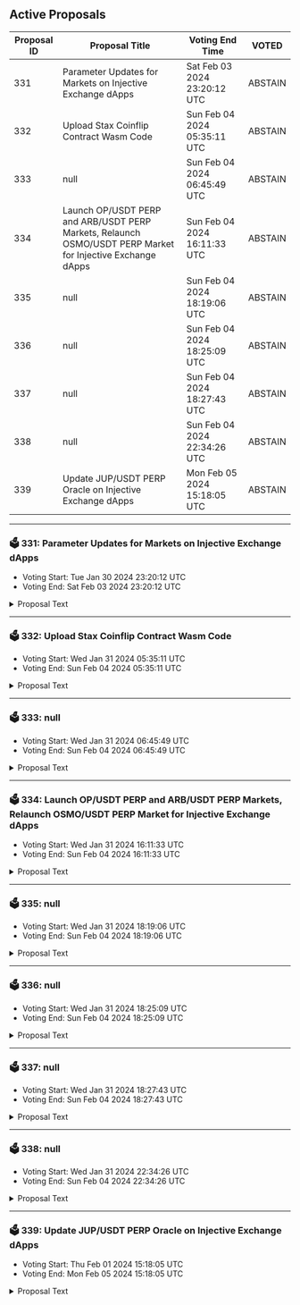 ## Active Proposals

| Proposal ID | Proposal Title | Voting End Time | VOTED |
|-------------|----------------|-----------------|-------|
| 331 | Parameter Updates for Markets on Injective Exchange dApps | Sat Feb 03 2024 23:20:12 UTC | ABSTAIN |
| 332 | Upload Stax Coinflip Contract Wasm Code | Sun Feb 04 2024 05:35:11 UTC | ABSTAIN |
| 333 | null | Sun Feb 04 2024 06:45:49 UTC | ABSTAIN |
| 334 | Launch OP/USDT PERP and ARB/USDT PERP Markets, Relaunch OSMO/USDT PERP Market for Injective Exchange dApps | Sun Feb 04 2024 16:11:33 UTC | ABSTAIN |
| 335 | null | Sun Feb 04 2024 18:19:06 UTC | ABSTAIN |
| 336 | null | Sun Feb 04 2024 18:25:09 UTC | ABSTAIN |
| 337 | null | Sun Feb 04 2024 18:27:43 UTC | ABSTAIN |
| 338 | null | Sun Feb 04 2024 22:34:26 UTC | ABSTAIN |
| 339 | Update JUP/USDT PERP Oracle on Injective Exchange dApps | Mon Feb 05 2024 15:18:05 UTC | ABSTAIN |

---

### 🗳 331: Parameter Updates for Markets on Injective Exchange dApps
- Voting Start: Tue Jan 30 2024 23:20:12 UTC
- Voting End: Sat Feb 03 2024 23:20:12 UTC

<details>
<summary>Proposal Text</summary>
 
This proposal, if passed, will update the min price tick and min quantity tick sizes for the SOL/USDT PERP market to 0.01 and 0.001, respectively. In addition, the initial margin ratios and maintenance margin ratios for both INJ/USDT PERP and ATOM/USDT PERP will be lowered to 0.095 and 0.05, respectively, allowing for a higher maximum leverage of 10x instead of 5x. The DOJO/INJ market’s min price tick and min quantity tick will be set to 0.000001 and 10, respectively, and maker/taker fees will be set to -0.01%/0.1%.

- By voting YES on this proposal, you agree to update the market parameters of the SOL/USDT PERP, INJ/USDT PERP, ATOM/USDT PERP, and DOJO/INJ markets as described above.

- By voting NO on the proposal, you do not support updating the parameters as described above.

- By voting NO WITH VETO, you find this proposal to be (1) spam, i.e., irrelevant to the Injective ecosystem, (2) disproportionately infringes on minority interests, or (3) violates or encourages violation of the rules of engagement as currently set out by Injective governance. If the number of ‘NoWithVeto’ votes is greater than a third of total votes, the proposal is rejected and the 100 INJ deposit is burned.

- By voting ABSTAIN, you wish to contribute to quorum while formally declining to vote either for or against the proposal.

Disclaimer: I am a member of the Injective Labs team.
</details>

---

### 🗳 332: Upload Stax Coinflip Contract Wasm Code
- Voting Start: Wed Jan 31 2024 05:35:11 UTC
- Voting End: Sun Feb 04 2024 05:35:11 UTC

<details>
<summary>Proposal Text</summary>
 
Stax is enhancing its ecosystem with a Coinflip game contract, utilizing a secure and transparent mechanism for random outcome generation and revenue distribution. This contract interfaces with an oracle to derive randomness and send profits to the Stax NFT contract for holder rewards, ensuring a fair and engaging gaming experience.nnSummary:nThe proposal entails the integration of the Stax Coinflip Contract into the Injective Protocol. This contract leverages a VRF-based oracle service for unbiased game outcomes and allocates profits exceeding the maximum pot to the Stax NFT contract, aligning with the community's revenue-sharing model. The contract has been rigorously tested on the testnet, confirming its operational integrity.nnContract Specifications:nnStax Coinflip Contractn- Purpose: Manages coinflip game mechanics, links with oracle for outcome determination, and routes profits to the Stax NFT contract for community revenue sharing.n- Key Features: Oracle-integrated randomness, transparent fund allocation, support for Stax community revenue model.n- Current Status: Fully tested on testnet, ready for mainnet launch. Can be interacted with on testnet here: https://inj.stax.live/#/flipnnTechnical Details:n- Release Version: stax-coinflip-v1.0.0n- Code Repository: [GitHub Repository](https://github.com/staxNFT/stax-coinflip)n- Compiler Used: cosmwasm/optimizer:0.15.0n- Checksum: [Provided in checksums.txt]nFor additional information, please explore the Stax website or examine the GitHub codebase.nnTL;DRn- Stax is expanding its ecosystem with a Coinflip game contract, promoting community engagement and fair revenue distribution.nn- The proposal advocates for integrating the Stax Coinflip Contract with the Injective Protocol, enhancing the platform with a VRF-powered, transparent gaming experience.nn- Voting YES endorses uploading the Stax Coinflip Contract code as outlined in this proposal.nn- Voting NO opposes the code upload of the Stax Coinflip Contract.nn- Voting NO WITH VETO, you find this proposal to be spam/irrelevant/malicious to governance, and contribute to burning 100 INJ deposit if NoWithVeto votes are greater than ⅓ of the total voting power.nn- Voting ABSTAIN indicates neutrality, contributing to quorum without a direct stance.nnLinks:nn- [Stax on Injective Protocol](https://inj.stax.live/#/)n- [GitHub Repository](https://github.com/staxNFT/stax-coinflip)n- [Stax Twitter](https://twitter.com/stax_nft)n- [Stax Discord](https://discord.gg/jexPxngaWa)n
</details>

---

### 🗳 333: null
- Voting Start: Wed Jan 31 2024 06:45:49 UTC
- Voting End: Sun Feb 04 2024 06:45:49 UTC

<details>
<summary>Proposal Text</summary>
 
null
</details>

---

### 🗳 334: Launch OP/USDT PERP and ARB/USDT PERP Markets, Relaunch OSMO/USDT PERP Market for Injective Exchange dApps
- Voting Start: Wed Jan 31 2024 16:11:33 UTC
- Voting End: Sun Feb 04 2024 16:11:33 UTC

<details>
<summary>Proposal Text</summary>
 
This proposal, if passed, will launch the OP/USDT PERP and ARB/USDT PERP markets. In addition, the OSMO/USDT PERP market will be relaunched with initial margin ratio of 0.195 and maintenance margin ratio of 0.095, and shall use a Pyth price feed oracle.nn- By voting YES on this proposal, you agree to launch/relaunch the perp markets as described above.n- By voting NO on the proposal, you do not support launching/relaunching the perp markets as described above.n- By voting NO WITH VETO, you find this proposal to be (1) spam, i.e., irrelevant to the Injective ecosystem, (2) disproportionately infringes on minority interests, or (3) violates or encourages violation of the rules of engagement as currently set out by Injective governance. If the number of ‘NoWithVeto’ votes is greater than a third of total votes, the proposal is rejected and the 100 INJ deposit is burned.n- By voting ABSTAIN, you wish to contribute to quorum while formally declining to vote either for or against the proposal.nnDisclosure: I am a member of the Injective Labs team.
</details>

---

### 🗳 335: null
- Voting Start: Wed Jan 31 2024 18:19:06 UTC
- Voting End: Sun Feb 04 2024 18:19:06 UTC

<details>
<summary>Proposal Text</summary>
 
null
</details>

---

### 🗳 336: null
- Voting Start: Wed Jan 31 2024 18:25:09 UTC
- Voting End: Sun Feb 04 2024 18:25:09 UTC

<details>
<summary>Proposal Text</summary>
 
null
</details>

---

### 🗳 337: null
- Voting Start: Wed Jan 31 2024 18:27:43 UTC
- Voting End: Sun Feb 04 2024 18:27:43 UTC

<details>
<summary>Proposal Text</summary>
 
null
</details>

---

### 🗳 338: null
- Voting Start: Wed Jan 31 2024 22:34:26 UTC
- Voting End: Sun Feb 04 2024 22:34:26 UTC

<details>
<summary>Proposal Text</summary>
 
null
</details>

---

### 🗳 339: Update JUP/USDT PERP Oracle on Injective Exchange dApps
- Voting Start: Thu Feb 01 2024 15:18:05 UTC
- Voting End: Mon Feb 05 2024 15:18:05 UTC

<details>
<summary>Proposal Text</summary>
 
If passed, this proposal updates the oracle for the JUP/USDT PERP market to use a Pyth price feed. Transitioning from a Binance based price feed to a Pyth price feed will increase decentralization of the market and is preferable.

Disclaimer: I am a member of the Injective Labs team.
</details>

